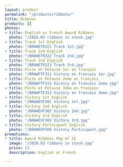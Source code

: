 ```yaml
---
layout: product
permalink: "/products/ribbons/"
title: Ribbons
products: []
photos:
- title: English or French Award Ribbons
  photo: "/2020.03 ribbons in stock.jpg"
- title: Track 1st English
  photo: "/BRAWETR321 Track 1st.jpg"
- title: Track 2nd English
  photo: "/BRAWETR322 Track 2nd.jpg"
- title: Track 3rd English
  photo: "/BRAWETR323 Track 3rd.jpg"
- title: Piste et Pelouse 1er en français
  photo: "/BRAWFTF311 Victory en francais 1er.jpg"
- title: Piste et Pelouse 2ème en français
  photo: "/BRAWFTF312 Victory en francais 2eme.jpg"
- title: Piste et Pelouse 3ème en français
  photo: "/BRAWFTF313 Victory en francais 3eme.jpg"
- title: Victory 1st English
  photo: "/BRAWEVF301 Victory 1st.jpg"
- title: Victory 2nd English
  photo: "/BRAWEVF302 Victory 2nd.jpg"
- title: Victory 3rd English
  photo: "/BRAWEVF303 Victory 3rd.jpg"
- title: Victory Participant English
  photo: "/BRAWEVP300 Victory Participant.jpg"
promotions:
- title: Award Ribbons Pkg of 25
  image: "/2020.03 ribbons in stock.jpg"
  price: 13
  description: English or French

---
```

